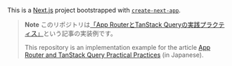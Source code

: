 This is a [Next.js](https://nextjs.org) project bootstrapped with [`create-next-app`](https://nextjs.org/docs/app/api-reference/cli/create-next-app).

> **Note**
> このリポジトリは[「App RouterとTanStack Queryの実践プラクティス」](https://zenn.dev/sirok/articles/nextjs-app-router-with-tanstack-query)という記事の実装例です。
>
> This repository is an implementation example for the article [App Router and TanStack Query Practical Practices](https://zenn.dev/sirok/articles/nextjs-app-router-with-tanstack-query) (in Japanese).

